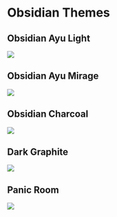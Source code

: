 # Obsidian Themes


## Obsidian Ayu Light  

![](https://github.com/bcdavasconcelos/Themes/blob/master/Obsidian/Ayu%20Light/ayu2.png?raw=true)

## Obsidian Ayu Mirage

![](https://github.com/bcdavasconcelos/Themes/blob/master/Obsidian/Ayu%20Mirage/ayu1.png?raw=true.png)

## Obsidian Charcoal

![](https://github.com/bcdavasconcelos/Themes/blob/master/Obsidian/Charcoal/charcoal.png?raw=true)

## Dark Graphite

![](https://github.com/bcdavasconcelos/Themes/blob/master/Obsidian/Graphite/graphite.png?raw=true)

## Panic Room

![](https://github.com/bcdavasconcelos/Themes/blob/master/Obsidian/Panic%20Room/panic.png?raw=true)

